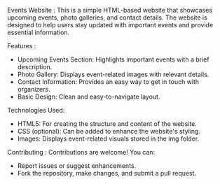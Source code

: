 Events Website :
This is a simple HTML-based website that showcases upcoming events, photo galleries, and contact details. The website is designed to help users stay updated with important events and provide essential information.

Features :
* Upcoming Events Section: Highlights important events with a brief 
  description.
* Photo Gallery: Displays event-related images with relevant details.
* Contact Information: Provides an easy way to get in touch with 
  organizers.
* Basic Design: Clean and easy-to-navigate layout.

Technologies Used:
* HTML5: For creating the structure and content of the website.
* CSS (optional): Can be added to enhance the website's styling.
* Images: Displays event-related visuals stored in the img folder.

Contributing :
Contributions are welcome! 
You can:
 * Report issues or suggest enhancements.
 * Fork the repository, make changes, and submit a pull request.
